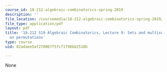 ```yaml
---
course_id: 18-212-algebraic-combinatorics-spring-2019
description: ''
file_location: /coursemedia/18-212-algebraic-combinatorics-spring-2019/82adaee5af270067f5fcf1f96bb2510b_MIT18_212S19_lec9.pdf
file_type: application/pdf
layout: pdf
title: '18.212 S19 Algebraic Combinatorics, Lecture 9: Sets and multisets. Statistics
  on permutations'
type: course
uid: 82adaee5af270067f5fcf1f96bb2510b

---
```

None